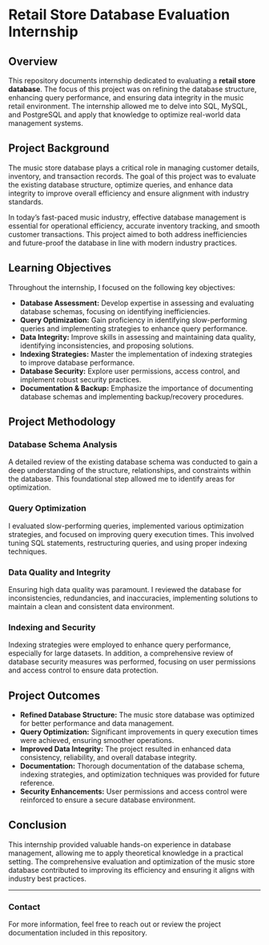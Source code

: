 # Retail Store Database Evaluation Internship

## Overview
This repository documents internship dedicated to evaluating a **retail store database**. The focus of this project was on refining the database structure, enhancing query performance, and ensuring data integrity in the music retail environment. The internship allowed me to delve into SQL, MySQL, and PostgreSQL and apply that knowledge to optimize real-world data management systems.

## Project Background
The music store database plays a critical role in managing customer details, inventory, and transaction records. The goal of this project was to evaluate the existing database structure, optimize queries, and enhance data integrity to improve overall efficiency and ensure alignment with industry standards.

In today’s fast-paced music industry, effective database management is essential for operational efficiency, accurate inventory tracking, and smooth customer transactions. This project aimed to both address inefficiencies and future-proof the database in line with modern industry practices.

## Learning Objectives
Throughout the internship, I focused on the following key objectives:

- **Database Assessment:** Develop expertise in assessing and evaluating database schemas, focusing on identifying inefficiencies.
- **Query Optimization:** Gain proficiency in identifying slow-performing queries and implementing strategies to enhance query performance.
- **Data Integrity:** Improve skills in assessing and maintaining data quality, identifying inconsistencies, and proposing solutions.
- **Indexing Strategies:** Master the implementation of indexing strategies to improve database performance.
- **Database Security:** Explore user permissions, access control, and implement robust security practices.
- **Documentation & Backup:** Emphasize the importance of documenting database schemas and implementing backup/recovery procedures.

## Project Methodology

### Database Schema Analysis
A detailed review of the existing database schema was conducted to gain a deep understanding of the structure, relationships, and constraints within the database. This foundational step allowed me to identify areas for optimization.

### Query Optimization
I evaluated slow-performing queries, implemented various optimization strategies, and focused on improving query execution times. This involved tuning SQL statements, restructuring queries, and using proper indexing techniques.

### Data Quality and Integrity
Ensuring high data quality was paramount. I reviewed the database for inconsistencies, redundancies, and inaccuracies, implementing solutions to maintain a clean and consistent data environment.

### Indexing and Security
Indexing strategies were employed to enhance query performance, especially for large datasets. In addition, a comprehensive review of database security measures was performed, focusing on user permissions and access control to ensure data protection.

## Project Outcomes

- **Refined Database Structure:** The music store database was optimized for better performance and data management.
- **Query Optimization:** Significant improvements in query execution times were achieved, ensuring smoother operations.
- **Improved Data Integrity:** The project resulted in enhanced data consistency, reliability, and overall database integrity.
- **Documentation:** Thorough documentation of the database schema, indexing strategies, and optimization techniques was provided for future reference.
- **Security Enhancements:** User permissions and access control were reinforced to ensure a secure database environment.

## Conclusion
This internship provided valuable hands-on experience in database management, allowing me to apply theoretical knowledge in a practical setting. The comprehensive evaluation and optimization of the music store database contributed to improving its efficiency and ensuring it aligns with industry best practices.

---

### Contact
For more information, feel free to reach out or review the project documentation included in this repository.
